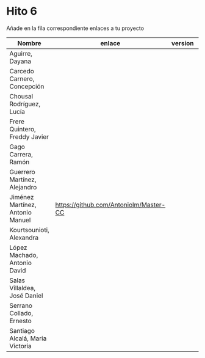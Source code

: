 # Hito 6

Añade en la fila correspondiente enlaces a tu proyecto

| Nombre                           |  enlace  | version | Comprobado | 
|----------------------------------|----------|---------| ---------- |
| Aguirre, Dayana                  | | | |
| Carcedo Carnero, Concepción      | | | |
| Chousal Rodríguez, Lucía         | | | |
| Frere Quintero, Freddy Javier    | | | |
| Gago Carrera, Ramón              | | | |
| Guerrero Martínez, Alejandro     | | | |
| Jiménez Martínez, Antonio Manuel | https://github.com/Antoniolm/Master-CC | | |
| Kourtsounioti, Alexandra         | | | |
| López Machado, Antonio David     | | | |
| Salas Villaldea, José Daniel     | | | |
| Serrano Collado, Ernesto         | | | |
| Santiago Alcalá, Maria Victoria  | | | |


